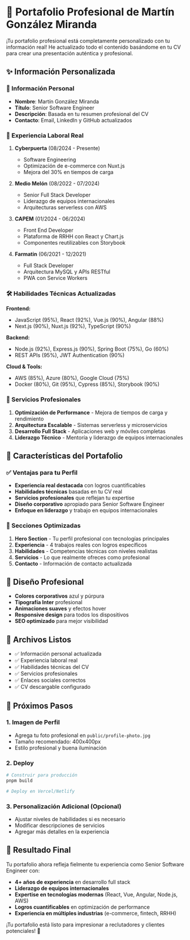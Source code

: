# 🚀 Portafolio Profesional de Martín González Miranda

¡Tu portafolio profesional está completamente personalizado con tu información real! He actualizado todo el contenido basándome en tu CV para crear una presentación auténtica y profesional.

## ✨ Información Personalizada

### 👤 Información Personal
- **Nombre**: Martín González Miranda
- **Título**: Senior Software Engineer
- **Descripción**: Basada en tu resumen profesional del CV
- **Contacto**: Email, LinkedIn y GitHub actualizados

### 💼 Experiencia Laboral Real
1. **Cyberpuerta** (08/2024 - Presente)
   - Software Engineering
   - Optimización de e-commerce con Nuxt.js
   - Mejora del 30% en tiempos de carga

2. **Medio Melón** (08/2022 - 07/2024)
   - Senior Full Stack Developer
   - Liderazgo de equipos internacionales
   - Arquitecturas serverless con AWS

3. **CAPEM** (01/2024 - 06/2024)
   - Front End Developer
   - Plataforma de RRHH con React y Chart.js
   - Componentes reutilizables con Storybook

4. **Farmatin** (06/2021 - 12/2021)
   - Full Stack Developer
   - Arquitectura MySQL y APIs RESTful
   - PWA con Service Workers

### 🛠️ Habilidades Técnicas Actualizadas
**Frontend:**
- JavaScript (95%), React (92%), Vue.js (90%), Angular (88%)
- Next.js (90%), Nuxt.js (92%), TypeScript (90%)

**Backend:**
- Node.js (92%), Express.js (90%), Spring Boot (75%), Go (60%)
- REST APIs (95%), JWT Authentication (90%)

**Cloud & Tools:**
- AWS (85%), Azure (80%), Google Cloud (75%)
- Docker (80%), Git (95%), Cypress (85%), Storybook (90%)

### 🎯 Servicios Profesionales
1. **Optimización de Performance** - Mejora de tiempos de carga y rendimiento
2. **Arquitectura Escalable** - Sistemas serverless y microservicios
3. **Desarrollo Full Stack** - Aplicaciones web y móviles completas
4. **Liderazgo Técnico** - Mentoría y liderazgo de equipos internacionales

## 🚀 Características del Portafolio

### ✅ Ventajas para tu Perfil
- **Experiencia real destacada** con logros cuantificables
- **Habilidades técnicas** basadas en tu CV real
- **Servicios profesionales** que reflejan tu expertise
- **Diseño corporativo** apropiado para Senior Software Engineer
- **Enfoque en liderazgo** y trabajo en equipos internacionales

### 📱 Secciones Optimizadas
1. **Hero Section** - Tu perfil profesional con tecnologías principales
2. **Experiencia** - 4 trabajos reales con logros específicos
3. **Habilidades** - Competencias técnicas con niveles realistas
4. **Servicios** - Lo que realmente ofreces como profesional
5. **Contacto** - Información de contacto actualizada

## 🎨 Diseño Profesional
- **Colores corporativos** azul y púrpura
- **Tipografía Inter** profesional
- **Animaciones suaves** y efectos hover
- **Responsive design** para todos los dispositivos
- **SEO optimizado** para mejor visibilidad

## 📁 Archivos Listos
- ✅ Información personal actualizada
- ✅ Experiencia laboral real
- ✅ Habilidades técnicas del CV
- ✅ Servicios profesionales
- ✅ Enlaces sociales correctos
- ✅ CV descargable configurado

## 🚀 Próximos Pasos

### 1. Imagen de Perfil
- Agrega tu foto profesional en `public/profile-photo.jpg`
- Tamaño recomendado: 400x400px
- Estilo profesional y buena iluminación

### 2. Deploy
```bash
# Construir para producción
pnpm build

# Deploy en Vercel/Netlify
```

### 3. Personalización Adicional (Opcional)
- Ajustar niveles de habilidades si es necesario
- Modificar descripciones de servicios
- Agregar más detalles en la experiencia

## 🎯 Resultado Final

Tu portafolio ahora refleja fielmente tu experiencia como Senior Software Engineer con:
- **4+ años de experiencia** en desarrollo full stack
- **Liderazgo de equipos internacionales**
- **Expertise en tecnologías modernas** (React, Vue, Angular, Node.js, AWS)
- **Logros cuantificables** en optimización de performance
- **Experiencia en múltiples industrias** (e-commerce, fintech, RRHH)

¡Tu portafolio está listo para impresionar a reclutadores y clientes potenciales! 🎉
